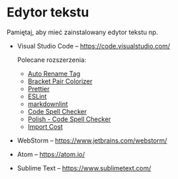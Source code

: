 # Edytor tekstu

Pamiętaj, aby mieć zainstalowany edytor tekstu np.

* Visual Studio Code – <https://code.visualstudio.com/>

    Polecane rozszerzenia:

    + [Auto Rename Tag](https://marketplace.visualstudio.com/items?itemName=formulahendry.auto-rename-tag)
    + [Bracket Pair Colorizer](https://marketplace.visualstudio.com/items?itemName=CoenraadS.bracket-pair-colorizer)
    + [Prettier](https://marketplace.visualstudio.com/items?itemName=esbenp.prettier-vscode)
    + [ESLint](https://marketplace.visualstudio.com/items?itemName=dbaeumer.vscode-eslint)
    + [markdownlint](https://marketplace.visualstudio.com/items?itemName=DavidAnson.vscode-markdownlint)
    + [Code Spell Checker](https://marketplace.visualstudio.com/items?itemName=streetsidesoftware.code-spell-checker)
    + [Polish - Code Spell Checker](https://marketplace.visualstudio.com/items?itemName=streetsidesoftware.code-spell-checker-polish)
    + [Import Cost](https://marketplace.visualstudio.com/items?itemName=wix.vscode-import-cost)

* WebStorm – <https://www.jetbrains.com/webstorm/>
* Atom – <https://atom.io/>
* Sublime Text – <https://www.sublimetext.com/>
